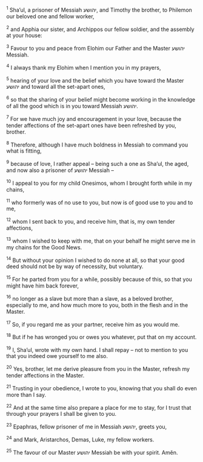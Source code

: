 <sup>1</sup> Sha’ul, a prisoner of Messiah יהושע, and Timothy the brother, to Philemon our beloved one and fellow worker,

<sup>2</sup> and Apphia our sister, and Archippos our fellow soldier, and the assembly at your house:

<sup>3</sup> Favour to you and peace from Elohim our Father and the Master יהושע Messiah.

<sup>4</sup> I always thank my Elohim when I mention you in my prayers,

<sup>5</sup> hearing of your love and the belief which you have toward the Master יהושע and toward all the set-apart ones,

<sup>6</sup> so that the sharing of your belief might become working in the knowledge of all the good which is in you toward Messiah יהושע.

<sup>7</sup> For we have much joy and encouragement in your love, because the tender affections of the set-apart ones have been refreshed by you, brother.

<sup>8</sup> Therefore, although I have much boldness in Messiah to command you what is fitting,

<sup>9</sup> because of love, I rather appeal – being such a one as Sha’ul, the aged, and now also a prisoner of יהושע Messiah –

<sup>10</sup> I appeal to you for my child Onesimos, whom I brought forth while in my chains,

<sup>11</sup> who formerly was of no use to you, but now is of good use to you and to me,

<sup>12</sup> whom I sent back to you, and receive him, that is, my own tender affections,

<sup>13</sup> whom I wished to keep with me, that on your behalf he might serve me in my chains for the Good News.

<sup>14</sup> But without your opinion I wished to do none at all, so that your good deed should not be by way of necessity, but voluntary.

<sup>15</sup> For he parted from you for a while, possibly because of this, so that you might have him back forever,

<sup>16</sup> no longer as a slave but more than a slave, as a beloved brother, especially to me, and how much more to you, both in the flesh and in the Master.

<sup>17</sup> So, if you regard me as your partner, receive him as you would me.

<sup>18</sup> But if he has wronged you or owes you whatever, put that on my account.

<sup>19</sup> I, Sha’ul, wrote with my own hand. I shall repay – not to mention to you that you indeed owe yourself to me also.

<sup>20</sup> Yes, brother, let me derive pleasure from you in the Master, refresh my tender affections in the Master.

<sup>21</sup> Trusting in your obedience, I wrote to you, knowing that you shall do even more than I say.

<sup>22</sup> And at the same time also prepare a place for me to stay, for I trust that through your prayers I shall be given to you.

<sup>23</sup> Epaphras, fellow prisoner of me in Messiah יהושע, greets you,

<sup>24</sup> and Mark, Aristarchos, Demas, Luke, my fellow workers.

<sup>25</sup> The favour of our Master יהושע Messiah be with your spirit. Amĕn.


